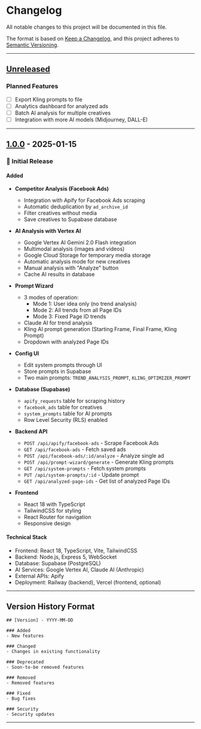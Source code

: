 # Changelog

All notable changes to this project will be documented in this file.

The format is based on [Keep a Changelog](https://keepachangelog.com/en/1.0.0/),
and this project adheres to [Semantic Versioning](https://semver.org/spec/v2.0.0.html).

---

## [Unreleased]

### Planned Features
- [ ] Export Kling prompts to file
- [ ] Analytics dashboard for analyzed ads
- [ ] Batch AI analysis for multiple creatives
- [ ] Integration with more AI models (Midjourney, DALL-E)

---

## [1.0.0] - 2025-01-15

### 🎉 Initial Release

#### Added
- **Competitor Analysis (Facebook Ads)**
  - Integration with Apify for Facebook Ads scraping
  - Automatic deduplication by `ad_archive_id`
  - Filter creatives without media
  - Save creatives to Supabase database
  
- **AI Analysis with Vertex AI**
  - Google Vertex AI Gemini 2.0 Flash integration
  - Multimodal analysis (images and videos)
  - Google Cloud Storage for temporary media storage
  - Automatic analysis mode for new creatives
  - Manual analysis with "Analyze" button
  - Cache AI results in database
  
- **Prompt Wizard**
  - 3 modes of operation:
    - Mode 1: User idea only (no trend analysis)
    - Mode 2: All trends from all Page IDs
    - Mode 3: Fixed Page ID trends
  - Claude AI for trend analysis
  - Kling AI prompt generation (Starting Frame, Final Frame, Kling Prompt)
  - Dropdown with analyzed Page IDs
  
- **Config UI**
  - Edit system prompts through UI
  - Store prompts in Supabase
  - Two main prompts: `TREND_ANALYSIS_PROMPT`, `KLING_OPTIMIZER_PROMPT`
  
- **Database (Supabase)**
  - `apify_requests` table for scraping history
  - `facebook_ads` table for creatives
  - `system_prompts` table for AI prompts
  - Row Level Security (RLS) enabled
  
- **Backend API**
  - `POST /api/apify/facebook-ads` - Scrape Facebook Ads
  - `GET /api/facebook-ads` - Fetch saved ads
  - `POST /api/facebook-ads/:id/analyze` - Analyze single ad
  - `POST /api/prompt-wizard/generate` - Generate Kling prompts
  - `GET /api/system-prompts` - Fetch system prompts
  - `PUT /api/system-prompts/:id` - Update prompt
  - `GET /api/analyzed-page-ids` - Get list of analyzed Page IDs
  
- **Frontend**
  - React 18 with TypeScript
  - TailwindCSS for styling
  - React Router for navigation
  - Responsive design

#### Technical Stack
- Frontend: React 18, TypeScript, Vite, TailwindCSS
- Backend: Node.js, Express 5, WebSocket
- Database: Supabase (PostgreSQL)
- AI Services: Google Vertex AI, Claude AI (Anthropic)
- External APIs: Apify
- Deployment: Railway (backend), Vercel (frontend, optional)

---

## Version History Format

```
## [Version] - YYYY-MM-DD

### Added
- New features

### Changed
- Changes in existing functionality

### Deprecated
- Soon-to-be removed features

### Removed
- Removed features

### Fixed
- Bug fixes

### Security
- Security updates
```

---

[Unreleased]: https://github.com/yourusername/GuruTrend/compare/v1.0.0...HEAD
[1.0.0]: https://github.com/yourusername/GuruTrend/releases/tag/v1.0.0
